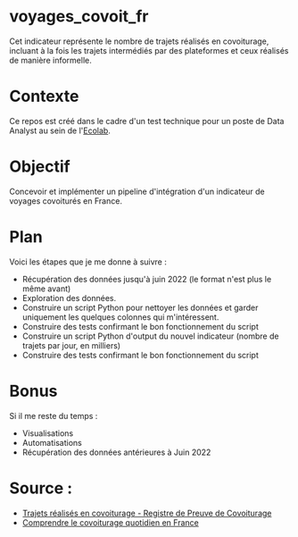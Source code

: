 # voyages_covoit_fr
Cet indicateur représente le nombre de trajets réalisés en covoiturage, incluant à la fois les trajets intermédiés par des plateformes et ceux réalisés de manière informelle.

# Contexte
Ce repos est créé dans le cadre d'un test technique pour un poste de Data Analyst au sein de l'[Ecolab](https://lannuaire.service-public.fr/gouvernement/b6441e59-9a83-4122-8c48-6e7e59ca6245).

# Objectif
Concevoir et implémenter un pipeline d'intégration d'un indicateur de voyages covoiturés en France.

# Plan 
Voici les étapes que je me donne à suivre : 
- Récupération des données jusqu'à juin 2022 (le format n'est plus le même avant)
- Exploration des données.
- Construire un script Python pour nettoyer les données et garder uniquement les quelques colonnes qui m'intéressent.
- Construire des tests confirmant le bon fonctionnement du script
- Construire un script Python d'output du nouvel indicateur (nombre de trajets par jour, en milliers)
- Construire des tests confirmant le bon fonctionnement du script

# Bonus
Si il me reste du temps :
- Visualisations
- Automatisations
- Récupération des données antérieures à Juin 2022 

# Source : 
- [Trajets réalisés en covoiturage - Registre de Preuve de Covoiturage](https://www.data.gouv.fr/fr/datasets/trajets-realises-en-covoiturage-registre-de-preuve-de-covoiturage/#/resources)
- [Comprendre le covoiturage quotidien en France](https://observatoire.covoiturage.gouv.fr/observatoire/comprendre-covoiturage-quotidien/)
